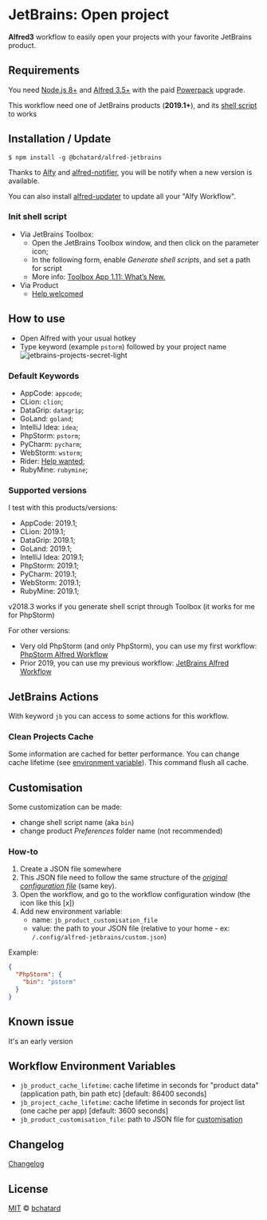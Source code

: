 JetBrains: Open project
========================

__Alfred3__ workflow to easily open your projects with your favorite JetBrains product.


## Requirements
You need [Node.js 8+](https://nodejs.org) and [Alfred 3.5+](https://www.alfredapp.com) with the paid [Powerpack](https://www.alfredapp.com/powerpack/) upgrade.

This workflow need one of JetBrains products (__2019.1+__), and its [shell script](#init-shell-script) to works


## Installation / Update
```shell
$ npm install -g @bchatard/alfred-jetbrains
```

Thanks to [Alfy](https://github.com/sindresorhus/alfy) and [alfred-notifier](https://github.com/SamVerschueren/alfred-notifier), you will be notify when a new version is available.

You can also install [alfred-updater](https://github.com/SamVerschueren/alfred-updater) to update all your "Alfy Workflow".

### Init shell script
* Via JetBrains Toolbox:
    * Open the JetBrains Toolbox window, and then click on the parameter icon;
    * In the following form, enable _Generate shell scripts_, and set a path for script
    * More info: [Toolbox App 1.11: What’s New.](https://blog.jetbrains.com/blog/2018/08/23/toolbox-app-1-11-whats-new/)
* Via Product
    * [Help welcomed](https://github.com/bchatard/alfred-jetbrains/issues/1)


## How to use
* Open Alfred with your usual hotkey
* Type keyword (example `pstorm`) followed by your project name
![jetbrains-projects-secret-light](https://raw.githubusercontent.com/bchatard/alfred-jetbrains/master/doc/img/jetbrains-projects-secret-light.png)


### Default Keywords
 * AppCode: `appcode`;
 * CLion: `clion`;
 * DataGrip: `datagrip`;
 * GoLand: `goland`;
 * IntelliJ Idea: `idea`;
 * PhpStorm: `pstorm`;
 * PyCharm: `pycharm`;
 * WebStorm: `wstorm`;
 * Rider: [Help wanted](https://github.com/bchatard/alfred-jetbrains/issues/5);
 * RubyMine: `rubymine`;


### Supported versions
I test with this products/versions:

* AppCode: 2019.1;
* CLion: 2019.1;
* DataGrip: 2019.1;
* GoLand: 2019.1;
* IntelliJ Idea: 2019.1;
* PhpStorm: 2019.1;
* PyCharm: 2019.1;
* WebStorm: 2019.1;
* RubyMine: 2019.1;

v2018.3 works if you generate shell script through Toolbox (it works for me for PhpStorm)

For other versions:
* Very old PhpStorm (and only PhpStorm), you can use my first workflow: [PhpStorm Alfred Workflow](https://github.com/bchatard/phpstorm-alfred-workflow)
* Prior 2019, you can use my previous workflow: [JetBrains Alfred Workflow](https://github.com/bchatard/jetbrains-alfred-workflow)


## JetBrains Actions
With keyword `jb` you can access to some actions for this workflow.


### Clean Projects Cache
Some information are cached for better performance. You can change cache lifetime (see [environment variable](#workflow-environment-variables)). This command flush all cache.


## Customisation
Some customization can be made:
* change shell script name (aka `bin`)
* change product _Preferences_ folder name (not recommended)

### How-to
1. Create a JSON file somewhere
2. This JSON file need to follow the same structure of the _[original configuration file](https://github.com/bchatard/alfred-jetbrains/blob/master/src/products.json)_ (same key).
3. Open the workflow, and go to the workflow configuration window (the icon like this [x])
4. Add new environment variable: 
   * name: `jb_product_customisation_file`
   * value: the path to your JSON file (relative to your home - ex: `/.config/alfred-jetbrains/custom.json`) 

Example:
```json
{
  "PhpStorm": {
    "bin": "pstorm"
  }
}
```

## Known issue
It's an early version


## Workflow Environment Variables
* `jb_product_cache_lifetime`: cache lifetime in seconds for "product data" (application path, bin path etc) [default: 86400 seconds]
* `jb_project_cache_lifetime`: cache lifetime in seconds for project list (one cache per app) [default: 3600 seconds]
* `jb_product_customisation_file`: path to JSON file for [customisation](#customisation)


## Changelog
[Changelog](https://github.com/bchatard/alfred-jetbrains/releases)


## License
[MIT](LICENSE) © [bchatard](https://github.com/bchatard)
